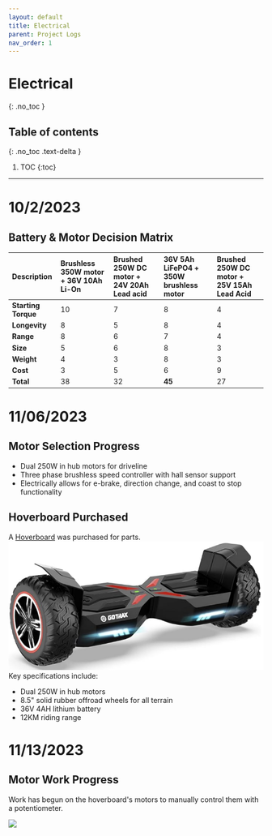 ```yaml
---
layout: default
title: Electrical
parent: Project Logs
nav_order: 1
---
```

# Electrical
{: .no_toc }

## Table of contents
{: .no_toc .text-delta }

1. TOC
{:toc}
---

# 10/2/2023
## Battery & Motor Decision Matrix

| Description | Brushless 350W motor + 36V 10Ah Li-On | Brushed 250W DC motor + 24V 20Ah Lead acid | 36V 5Ah LiFePO4 +  350W brushless motor | Brushed 250W DC motor + 25V 15Ah Lead Acid |
|:--------------------|:-------------------|:-------------------|:-------------------|:--------------------|
| **Starting Torque** | 10 | 7 | 8 | 4 |
| **Longevity** | 8 | 5 | 8 | 4 |
| **Range** | 8 | 6 | 7 | 4 |
| **Size** | 5 | 6 | 8 | 3 |
| **Weight** | 4 | 3 | 8 | 3 |
| **Cost** | 3 | 5 | 6 | 9 |
| **Total** | 38 | 32 | **45** | 27 |

# 11/06/2023
## Motor Selection Progress
* Dual 250W in hub motors for driveline
* Three phase brushless speed controller with hall sensor support
* Electrically allows for e-brake, direction change, and coast to stop functionality

## Hoverboard Purchased
A [Hoverboard](https://www.amazon.ca/dp/B09NDKKBH8?language=en-CA&ref_=cm_sw_r_apin_dp_FCHVW3Y5VHK1D3ENJAW9&th=1) was purchased for parts.
![](../../assets/images/hoverboardNew.png)
Key specifications include:
* Dual 250W in hub motors
* 8.5" solid rubber offroad wheels for all terrain
* 36V 4AH lithium battery
* 12KM riding range

# 11/13/2023
## Motor Work Progress
Work has begun on the hoverboard's motors to manually control them with a potentiometer.

![](../../assets/images/hoverboardWorkStarts.png)